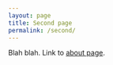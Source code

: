 ```yaml
---
layout: page
title: Second page
permalink: /second/
---
```


Blah blah. Link to [about page](about.md).
